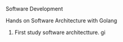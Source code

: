 Software Development

Hands on Software Architecture with Golang

1. First study software architectture.
    gi